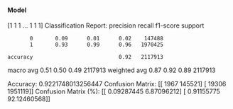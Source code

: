 #### Model
[1 1 1 ... 1 1 1]
Classification Report:
              precision    recall  f1-score   support

           0       0.09      0.01      0.02    147488
           1       0.93      0.99      0.96   1970425

    accuracy                           0.92   2117913
   macro avg       0.51      0.50      0.49   2117913
weighted avg       0.87      0.92      0.89   2117913

Accuracy: 0.9221748013256447
Confusion Matrix:
[[   1967  145521]
 [  19306 1951119]]
Confusion Matrix (%):
[[ 0.09287445  6.87096212]
 [ 0.91155775 92.12460568]]
